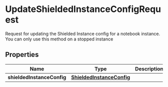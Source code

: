 

# UpdateShieldedInstanceConfigRequest

Request for updating the Shielded Instance config for a notebook instance. You can only use this method on a stopped instance

## Properties

| Name | Type | Description | Notes |
|------------ | ------------- | ------------- | -------------|
|**shieldedInstanceConfig** | [**ShieldedInstanceConfig**](ShieldedInstanceConfig.md) |  |  [optional] |



